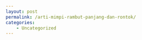 ```yaml
---
layout: post
permalink: /arti-mimpi-rambut-panjang-dan-rontok/
categories:
    - Uncategorized
---
```


